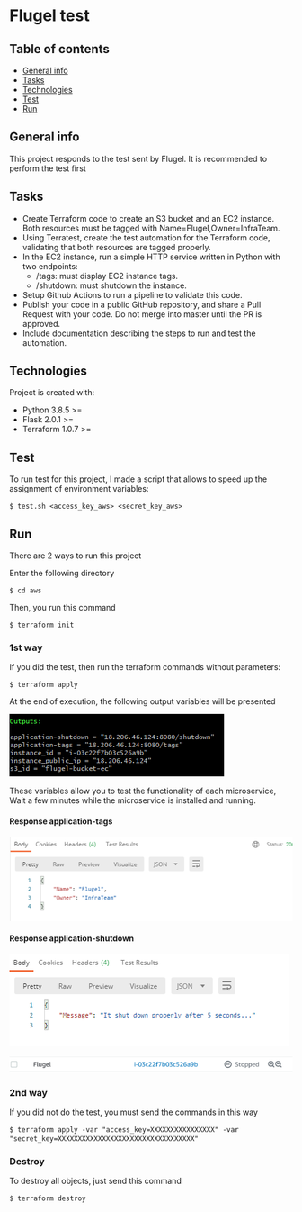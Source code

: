 # Flugel test

## Table of contents
* [General info](#general-info)
* [Tasks](#tasks)
* [Technologies](#technologies)
* [Test](#test)
* [Run](#run)

## General info
This project responds to the test sent by Flugel. It is recommended to perform the test first

## Tasks
* Create Terraform code to create an S3 bucket and an EC2 instance. Both resources must be tagged with Name=Flugel,Owner=InfraTeam.
* Using Terratest, create the test automation for the Terraform code, validating that both resources are tagged properly.
* In the EC2 instance, run a simple HTTP service written in Python with two endpoints:
    * /tags: must display EC2 instance tags.
    * /shutdown: must shutdown the instance.
* Setup Github Actions to run a pipeline to validate this code.
* Publish your code in a public GitHub repository, and share a Pull Request with your code. Do not merge into master until the PR is approved.
* Include documentation describing the steps to run and test the automation.

## Technologies
Project is created with:
* Python 3.8.5 >=
* Flask 2.0.1 >=
* Terraform 1.0.7 >=
	
## Test
To run test for this project, I made a script that allows to speed up the assignment of environment variables:

```
$ test.sh <access_key_aws> <secret_key_aws>
```

## Run
There are 2 ways to run this project


Enter the following directory

```
$ cd aws
```

Then, you run this command

```
$ terraform init
```
### 1st way

If you did the test, then run the terraform commands without parameters:


```
$ terraform apply
```
At the end of execution, the following output variables will be presented

![plot](img/terraformapply.PNG)

These variables allow you to test the functionality of each microservice,
Wait a few minutes while the microservice is installed and running.

#### Response application-tags 

![plot](img/tags.PNG)

#### Response application-shutdown 

![plot](img/shutdown.PNG)

![plot](img/stoped.PNG)


### 2nd way

If you did not do the test, you must send the commands in this way

```
$ terraform apply -var "access_key=XXXXXXXXXXXXXXXX" -var "secret_key=XXXXXXXXXXXXXXXXXXXXXXXXXXXXXXXXXX"
```

### Destroy

To destroy all objects, just send this command

```
$ terraform destroy
```